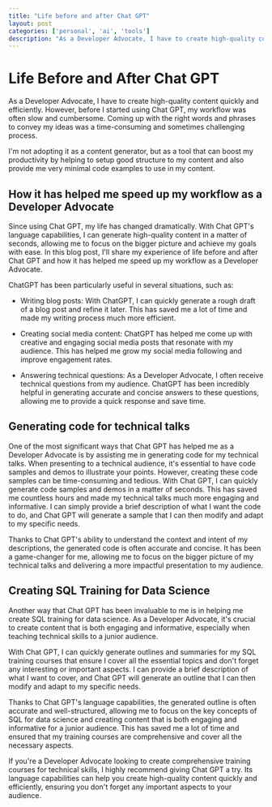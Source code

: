 ```yaml
---
title: "Life before and after Chat GPT"
layout: post
categories: ['personal', 'ai', 'tools']
description: "As a Developer Advocate, I have to create high-quality content quickly and efficiently. However, before I started using Chat GPT, my workflow was often slow and cumbersome."
---
```

# Life Before and After Chat GPT

As a Developer Advocate, I have to create high-quality content quickly and efficiently. However, before I started using Chat GPT, my workflow was often slow and cumbersome. Coming up with the right words and phrases to convey my ideas was a time-consuming and sometimes challenging process.

I'm not adopting it as a content generator, but as a tool that can boost my
productivity by helping to setup good structure to my content and also provide
me very minimal code examples to use in my content.

## How it has helped me speed up my workflow as a Developer Advocate

Since using Chat GPT, my life has changed dramatically. With Chat GPT's language capabilities, I can generate high-quality content in a matter of seconds, allowing me to focus on the bigger picture and achieve my goals with ease. In this blog post, I'll share my experience of life before and after Chat GPT and how it has helped me speed up my workflow as a Developer Advocate.

ChatGPT has been particularly useful in several situations, such as:

- Writing blog posts: With ChatGPT, I can quickly generate a rough draft of a blog post and refine it later. This has saved me a lot of time and made my writing process much more efficient.

- Creating social media content: ChatGPT has helped me come up with creative and engaging social media posts that resonate with my audience. This has helped me grow my social media following and improve engagement rates.

- Answering technical questions: As a Developer Advocate, I often receive technical questions from my audience. ChatGPT has been incredibly helpful in generating accurate and concise answers to these questions, allowing me to provide a quick response and save time.

## Generating code for technical talks

One of the most significant ways that Chat GPT has helped me as a Developer Advocate is by assisting me in generating code for my technical talks. When presenting to a technical audience, it's essential to have code samples and demos to illustrate your points. However, creating these code samples can be time-consuming and tedious.
With Chat GPT, I can quickly generate code samples and demos in a matter of seconds. This has saved me countless hours and made my technical talks much more engaging and informative. I can simply provide a brief description of what I want the code to do, and Chat GPT will generate a sample that I can then modify and adapt to my specific needs.

Thanks to Chat GPT's ability to understand the context and intent of my descriptions, the generated code is often accurate and concise. It has been a game-changer for me, allowing me to focus on the bigger picture of my technical talks and delivering a more impactful presentation to my audience.


## Creating SQL Training for Data Science

Another way that Chat GPT has been invaluable to me is in helping me create SQL training for data science. As a Developer Advocate, it's crucial to create content that is both engaging and informative, especially when teaching technical skills to a junior audience.

With Chat GPT, I can quickly generate outlines and summaries for my SQL training courses that ensure I cover all the essential topics and don't forget any interesting or important aspects. I can provide a brief description of what I want to cover, and Chat GPT will generate an outline that I can then modify and adapt to my specific needs.

Thanks to Chat GPT's language capabilities, the generated outline is often accurate and well-structured, allowing me to focus on the key concepts of SQL for data science and creating content that is both engaging and informative for a junior audience. This has saved me a lot of time and ensured that my training courses are comprehensive and cover all the necessary aspects.

If you're a Developer Advocate looking to create comprehensive training courses for technical skills, I highly recommend giving Chat GPT a try. Its language capabilities can help you create high-quality content quickly and efficiently, ensuring you don't forget any important aspects to your audience.
